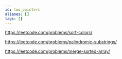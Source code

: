 ```yaml
---
id: two_pointers
aliases: []
tags: []
---
```


<!--
 !      ──────────────────────────── Sort Colors ────────────────────────────
-->
https://leetcode.com/problems/sort-colors/

<!--
 !      ────────────────────── Palindromic Substrings ─────────────────────
-->
https://leetcode.com/problems/palindromic-substrings/

<!--
 !      ──────────────────────── Merge Sorted Array ───────────────────────
-->
https://leetcode.com/problems/merge-sorted-array/
